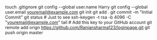 touch .gitignore
git config --global user.name Harry
git config --global user.email youremail@example.com
git init
git add .
git commit -m "Initial Commit"
git status # Just to see
ssh-keygen -t rsa -b 4096 -C "youremail@example.com"
tail <path to id_rsa.pub> # Add this key to your GitHub account
git remote add orign <https://github.com/Ranjansharma123/loginpage.git>
git push origin master

